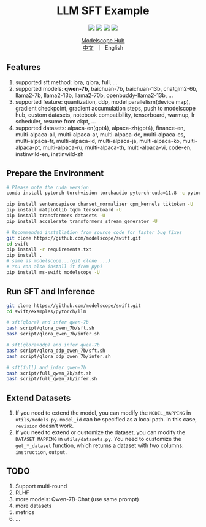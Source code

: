 
<h1 align="center">LLM SFT Example</h1>

<p align="center">
<img src="https://img.shields.io/badge/python-%E2%89%A53.8-5be.svg">
<img src="https://img.shields.io/badge/pytorch-%E2%89%A51.12%20%7C%20%E2%89%A52.0-orange.svg">
<img src="https://img.shields.io/badge/modelscope-%E2%89%A51.8.1-5D91D4.svg">
<img src="https://img.shields.io/badge/ms--swift-%E2%89%A51.0.0-6FEBB9.svg">
</p>

<p align="center">
<a href="https://modelscope.cn/home">Modelscope Hub</a>
<br>
        <a href="examples/pytorch/llm/README_CN.md">中文</a>&nbsp ｜ &nbspEnglish
</p>

## Features
1. supported sft method: lora, qlora, full, ...
2. supported models: **qwen-7b**, baichuan-7b, baichuan-13b, chatglm2-6b, llama2-7b, llama2-13b, llama2-70b, openbuddy-llama2-13b, ...
3. supported feature: quantization, ddp, model parallelism(device map), gradient checkpoint, gradient accumulation steps, push to modelscope hub, custom datasets, notebook compatibility, tensorboard, warmup, lr scheduler, resume from ckpt, ...
4. supported datasets: alpaca-en(gpt4), alpaca-zh(gpt4), finance-en, multi-alpaca-all, multi-alpaca-ar, multi-alpaca-de, multi-alpaca-es, multi-alpaca-fr, multi-alpaca-id, multi-alpaca-ja, multi-alpaca-ko, multi-alpaca-pt, multi-alpaca-ru, multi-alpaca-th, multi-alpaca-vi, code-en, instinwild-en, instinwild-zh

## Prepare the Environment
```bash
# Please note the cuda version
conda install pytorch torchvision torchaudio pytorch-cuda=11.8 -c pytorch -c nvidia -y

pip install sentencepiece charset_normalizer cpm_kernels tiktoken -U
pip install matplotlib tqdm tensorboard -U
pip install transformers datasets -U
pip install accelerate transformers_stream_generator -U

# Recommended installation from source code for faster bug fixes
git clone https://github.com/modelscope/swift.git
cd swift
pip install -r requirements.txt
pip install .
# same as modelscope...(git clone ...)
# You can also install it from pypi
pip install ms-swift modelscope -U
```

## Run SFT and Inference
```bash
git clone https://github.com/modelscope/swift.git
cd swift/examples/pytorch/llm

# sft(qlora) and infer qwen-7b
bash script/qlora_qwen_7b/sft.sh
bash script/qlora_qwen_7b/infer.sh

# sft(qlora+ddp) and infer qwen-7b
bash script/qlora_ddp_qwen_7b/sft.sh
bash script/qlora_ddp_qwen_7b/infer.sh

# sft(full) and infer qwen-7b
bash script/full_qwen_7b/sft.sh
bash script/full_qwen_7b/infer.sh
```

## Extend Datasets
1. If you need to extend the model, you can modify the `MODEL_MAPPING` in `utils/models.py`. `model_id` can be specified as a local path. In this case, `revision` doesn't work.
2. If you need to extend or customize the dataset, you can modify the `DATASET_MAPPING` in `utils/datasets.py`. You need to customize the `get_*_dataset` function, which returns a dataset with two columns: `instruction`, `output`.


## TODO
1. Support multi-round
2. RLHF
3. more models: Qwen-7B-Chat (use same prompt)
4. more datasets
5. metrics
6. ...
